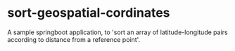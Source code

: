 # sort-geospatial-cordinates

A sample springboot application, to 'sort an array of latitude-longitude pairs according to distance from a reference point'.
